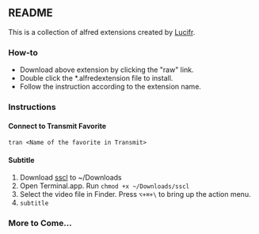 ## README

This is a collection of alfred extensions created by [Lucifr](http://lucifr.com).

### How-to

* Download above extension by clicking the "raw" link.
* Double click the *.alfredextension file to install.
* Follow the instruction according to the extension name.

### Instructions

#### Connect to Transmit Favorite

`tran <Name of the favorite in Transmit>`

#### Subtitle

1.	Download [sscl](http://hg.splayer.org/splayerx/raw/0b9e84441210/binaries/x86_64/sscl) to ~/Downloads
2. Open Terminal.app. Run `chmod +x ~/Downloads/sscl`
3. Select the video file in Finder. Press `⌥+⌘+\` to bring up the action menu.
4. `subtitle`

### More to Come...